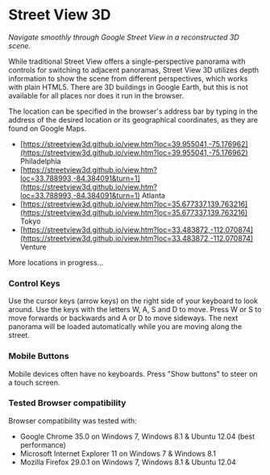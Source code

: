# Street View 3D

_Navigate smoothly through Google Street View in a reconstructed 3D scene._

While traditional Street View offers a single-perspective panorama with controls for switching to adjacent panoramas, Street View 3D utilizes depth information to show the scene from different perspectives, which works with plain HTML5. There are 3D buildings in Google Earth, but this is not available for all places nor does it run in the browser.

The location can be specified in the browser's address bar by typing in the address of the desired location or its geographical coordinates, as they are found on Google Maps.

* [https://streetview3d.github.io/view.htm?loc=39.955041,-75.176962](https://streetview3d.github.io/view.htm?loc=39.955041,-75.176962) Philadelphia
* [https://streetview3d.github.io/view.htm?loc=33.788993,-84.384091&turn=1](https://streetview3d.github.io/view.htm?loc=33.788993,-84.384091&turn=1) Atlanta
* [https://streetview3d.github.io/view.htm?loc=35.677337,139.763216](https://streetview3d.github.io/view.htm?loc=35.677337,139.763216) Tokyo
* [https://streetview3d.github.io/view.htm?loc=33.483872,-112.070874](https://streetview3d.github.io/view.htm?loc=33.483872,-112.070874) Venture

More locations in progress...

### Control Keys

Use the cursor keys (arrow keys) on the right side of your keyboard to look around. Use the keys with the letters W, A, S and D to move. Press W or S to move forwards or backwards and A or D to move sideways. The next panorama will be loaded automatically while you are moving along the street.

### Mobile Buttons

Mobile devices often have no keyboards. Press "Show buttons" to steer on a touch screen.

### Tested Browser compatibility

Browser compatibility was tested with:

* Google Chrome 35.0 on Windows 7, Windows 8.1 & Ubuntu 12.04 (best performance)
* Microsoft Internet Explorer 11 on Windows 7 & Windows 8.1
* Mozilla Firefox 29.0.1 on Windows 7, Windows 8.1 & Ubuntu 12.04
